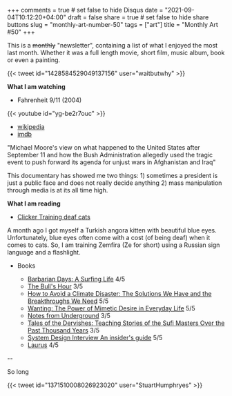 +++
comments = true	# set false to hide Disqus
date = "2021-09-04T10:12:20+04:00"
draft = false
share = true	# set false to hide share buttons
slug = "monthly-art-number-50"
tags = ["art"]
title = "Monthly Art #50"
+++

This is a ~~monthly~~ "newsletter", containing a list of what I enjoyed the most
last month. Whether it was a full length movie, short film, music album, book
or even a painting.

<!--more-->

{{< tweet id="1428584529049137156" user="waitbutwhy" >}}

**What I am watching**

* Fahrenheit 9/11 (2004)

{{< youtube id="yg-be2r7ouc" >}}

  - [wikipedia](https://en.wikipedia.org/wiki/Fahrenheit_9/11)
  - [imdb](https://www.imdb.com/title/tt0361596/)

"Michael Moore's view on what happened to the United States after September 11
and how the Bush Administration allegedly used the tragic event to push forward
its agenda for unjust wars in Afghanistan and Iraq"

This documentary has showed me two things: 1) sometimes a president is just a
public face and does not really decide anything 2) mass manipulation through
media is at its all time high.

**What I am reading**

* [Clicker Training deaf cats](http://deafdarlings.dk/en/clicker-training-deaf-cats/)

A month ago I got myself a Turkish angora kitten with beautiful blue eyes.
Unfortunately, blue eyes often come with a cost (of being deaf) when it comes
to cats. So, I am training Zemfira (Ze for short) using a Russian sign language
and a flashlight.

* Books

  - [Barbarian Days: A Surfing Life](https://www.goodreads.com/book/show/18693910-barbarian-days) 4/5
  - [The Bull's Hour](https://www.goodreads.com/book/show/32600264-the-bull-s-hour) 3/5
  - [How to Avoid a Climate Disaster: The Solutions We Have and the Breakthroughs We Need](https://www.goodreads.com/book/show/52275335-how-to-avoid-a-climate-disaster) 5/5
  - [Wanting: The Power of Mimetic Desire in Everyday Life](https://www.goodreads.com/book/show/54860444-wanting) 5/5
  - [Notes from Underground](https://www.goodreads.com/book/show/49455.Notes_from_Underground) 3/5
  - [Tales of the Dervishes: Teaching Stories of the Sufi Masters Over the Past Thousand Years](https://www.goodreads.com/book/show/306640.Tales_of_the_Dervishes) 3/5
  - [System Design Interview An insider's guide](https://www.goodreads.com/book/show/35158217-system-design-interview-an-insider-s-guide) 5/5
  - [Laurus](https://www.goodreads.com/book/show/24694092-laurus) 4/5

--

So long

{{< tweet id="1371510008026923020" user="StuartHumphryes" >}}
